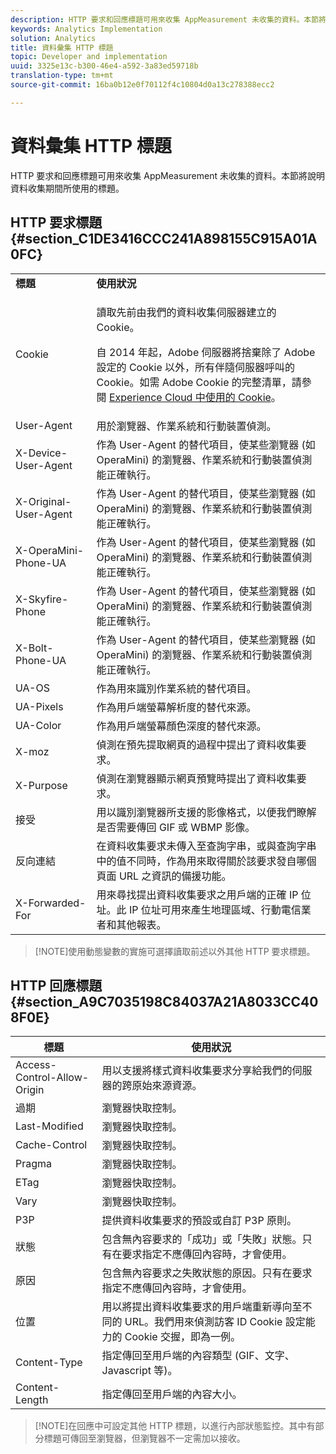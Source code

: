 ```yaml
---
description: HTTP 要求和回應標題可用來收集 AppMeasurement 未收集的資料。本節將說明資料收集期間所使用的標題。
keywords: Analytics Implementation
solution: Analytics
title: 資料彙集 HTTP 標題
topic: Developer and implementation
uuid: 3325e13c-b300-46e4-a592-3a83ed59718b
translation-type: tm+mt
source-git-commit: 16ba0b12e0f70112f4c10804d0a13c278388ecc2

---
```



# 資料彙集 HTTP 標題

HTTP 要求和回應標題可用來收集 AppMeasurement 未收集的資料。本節將說明資料收集期間所使用的標題。

## HTTP 要求標題 {#section_C1DE3416CCC241A898155C915A01A0FC}

<table id="table_84D1F4B54ABE4423A2EBE840C49D3876"> 
 <tbody> 
  <tr> 
   <td> <b>標題</b> </td> 
   <td> <b>使用狀況</b> </td> 
  </tr> 
  <tr> 
   <td> Cookie </td> 
   <td> <p>讀取先前由我們的資料收集伺服器建立的 Cookie。 </p> <p> 自 2014 年起，Adobe 伺服器將捨棄除了 Adobe 設定的 Cookie 以外，所有伴隨伺服器呼叫的 Cookie。如需 Adobe Cookie 的完整清單，請參閱 <a href="https://marketing.adobe.com/resources/help/en_US/whitepapers/cookies/">Experience Cloud 中使用的 Cookie</a>。 </p> </td> 
  </tr> 
  <tr> 
   <td> User-Agent </td> 
   <td> 用於瀏覽器、作業系統和行動裝置偵測。 </td> 
  </tr> 
  <tr> 
   <td> X-Device-User-Agent </td> 
   <td> 作為 User-Agent 的替代項目，使某些瀏覽器 (如 OperaMini) 的瀏覽器、作業系統和行動裝置偵測能正確執行。 </td> 
  </tr> 
  <tr> 
   <td> X-Original-User-Agent </td> 
   <td> 作為 User-Agent 的替代項目，使某些瀏覽器 (如 OperaMini) 的瀏覽器、作業系統和行動裝置偵測能正確執行。 </td> 
  </tr> 
  <tr> 
   <td> X-OperaMini-Phone-UA </td> 
   <td> 作為 User-Agent 的替代項目，使某些瀏覽器 (如 OperaMini) 的瀏覽器、作業系統和行動裝置偵測能正確執行。 </td> 
  </tr> 
  <tr> 
   <td> X-Skyfire-Phone </td> 
   <td> 作為 User-Agent 的替代項目，使某些瀏覽器 (如 OperaMini) 的瀏覽器、作業系統和行動裝置偵測能正確執行。 </td> 
  </tr> 
  <tr> 
   <td> X-Bolt-Phone-UA </td> 
   <td> 作為 User-Agent 的替代項目，使某些瀏覽器 (如 OperaMini) 的瀏覽器、作業系統和行動裝置偵測能正確執行。 </td> 
  </tr> 
  <tr> 
   <td> UA-OS </td> 
   <td> 作為用來識別作業系統的替代項目。 </td> 
  </tr> 
  <tr> 
   <td> UA-Pixels </td> 
   <td> 作為用戶端螢幕解析度的替代來源。 </td> 
  </tr> 
  <tr> 
   <td> UA-Color </td> 
   <td> 作為用戶端螢幕顏色深度的替代來源。 </td> 
  </tr> 
  <tr> 
   <td> X-moz </td> 
   <td> 偵測在預先提取網頁的過程中提出了資料收集要求。 </td> 
  </tr> 
  <tr> 
   <td> X-Purpose </td> 
   <td> 偵測在瀏覽器顯示網頁預覽時提出了資料收集要求。 </td> 
  </tr> 
  <tr> 
   <td> 接受 </td> 
   <td> 用以識別瀏覽器所支援的影像格式，以便我們瞭解是否需要傳回 GIF 或 WBMP 影像。 </td> 
  </tr> 
  <tr> 
   <td> 反向連結 </td> 
   <td> 在資料收集要求未傳入至查詢字串，或與查詢字串中的值不同時，作為用來取得關於該要求發自哪個頁面 URL 之資訊的備援功能。 </td> 
  </tr> 
  <tr> 
   <td> X-Forwarded-For </td> 
   <td> 用來尋找提出資料收集要求之用戶端的正確 IP 位址。此 IP 位址可用來產生地理區域、行動電信業者和其他報表。 </td> 
  </tr> 
 </tbody> 
</table>

> [!NOTE]使用動態變數的實施可選擇讀取前述以外其他 HTTP 要求標題。

## HTTP 回應標題 {#section_A9C7035198C84037A21A8033CC408F0E}

| **標題** | **使用狀況** |
|---|---|
| Access-Control-Allow-Origin | 用以支援將樣式資料收集要求分享給我們的伺服器的跨原始來源資源。 |
| 過期 | 瀏覽器快取控制。 |
| Last-Modified | 瀏覽器快取控制。 |
| Cache-Control | 瀏覽器快取控制。 |
| Pragma | 瀏覽器快取控制。 |
| ETag | 瀏覽器快取控制。 |
| Vary | 瀏覽器快取控制。 |
| P3P | 提供資料收集要求的預設或自訂 P3P 原則。 |
| 狀態 | 包含無內容要求的「成功」或「失敗」狀態。只有在要求指定不應傳回內容時，才會使用。 |
| 原因 | 包含無內容要求之失敗狀態的原因。只有在要求指定不應傳回內容時，才會使用。 |
| 位置 | 用以將提出資料收集要求的用戶端重新導向至不同的 URL。我們用來偵測訪客 ID Cookie 設定能力的 Cookie 交握，即為一例。 |
| Content-Type | 指定傳回至用戶端的內容類型 (GIF、文字、Javascript 等)。 |
| Content-Length | 指定傳回至用戶端的內容大小。 |

> [!NOTE]在回應中可設定其他 HTTP 標題，以進行內部狀態監控。其中有部分標題可傳回至瀏覽器，但瀏覽器不一定需加以接收。
